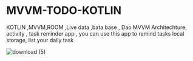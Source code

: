 # MVVM-TODO-KOTLIN

KOTLIN ,MVVM,ROOM ,Live data ,bata base , Dao
MVVM Architechture,  activity , task reminder app , you can use this app to remind tasks
local storage, list your daily task


![download (5)](https://user-images.githubusercontent.com/56763840/114218617-4445ec80-9987-11eb-8ef3-eccf8747ea11.png)
